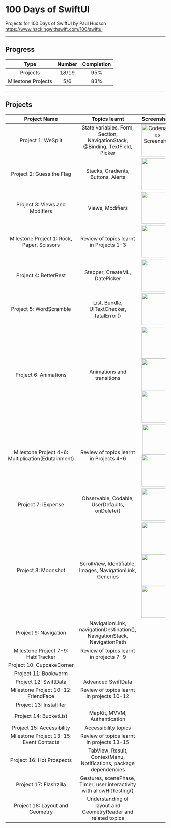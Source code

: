 # 100 Days of SwiftUI
Projects for 100 Days of SwiftUI by Paul Hudson  
https://www.hackingwithswift.com/100/swiftui  

--------------------------------------------------
## Progress 

| Type    | Number | Completion |
| :----------: | :---------: | :---------:
| Projects | 18/19 | 95% |
| Milestone Projects  | 5/6  | 83% |  

--------------------------------------------------

## Projects


| Project Name | Topics learnt | Screenshots |
| :----------: | :----------: | :----------: |
| Project 1: WeSplit | State variables, Form, Section, NavigationStack, <br> @Binding, TextField, Picker | <img src="https://github.com/aarsinh/100-days-of-swiftui/assets/148481261/1e4f0482-e72d-47d9-91c8-689244d8c06a" alt="Codenames Screenshot" width="100"> |
| Project 2: Guess the Flag | Stacks, Gradients, Buttons, Alerts | <img src="https://github.com/aarsinh/100-days-of-swiftui/assets/148481261/706d20bd-c0b0-4abc-8318-116c4d3dcf39" width="100">|
| Project 3: Views and Modifiers | Views, Modifiers |<img src="https://github.com/aarsinh/100-days-of-swiftui/assets/148481261/9bb50512-f35f-4f7a-878f-68713753cc8b" width="100"> |
| Milestone Project 1: Rock, Paper, Scissors | Review of topics learnt in Projects 1-3 | <img src="https://github.com/aarsinh/100-days-of-swiftui/assets/148481261/38dcaafe-6d1c-43f4-b056-25f259fddbb6" width="100"> |
| Project 4: BetterRest | Stepper, CreateML, DatePicker | <img src="https://github.com/aarsinh/100-days-of-swiftui/assets/148481261/f45904e8-9a71-4bc4-b375-bb5f930fe71e" width="100"> |
| Project 5: WordScramble | List, Bundle, UITextChecker, fatalError() | <img src="https://github.com/aarsinh/100-days-of-swiftui/assets/148481261/7c8a4a33-5fed-4d74-a9bc-bb841e359754" width="100"> |
| Project 6: Animations | Animations and transitions | <img src=https://github.com/aarsinh/100-days-of-swiftui/assets/148481261/cdd2fa87-bce4-4152-91f8-0e072e7aa9aa width="100"> <img src="https://github.com/aarsinh/100-days-of-swiftui/assets/148481261/cd7a0ea6-78bd-4476-ac67-76aa176ad420" width="100"> <img src="https://github.com/aarsinh/100-days-of-swiftui/assets/148481261/d0e109c6-ef9a-4030-ac88-b1c4877f70e6" width="100"> |
| Milestone Project 4-6: Multiplication(Edutainment) | Review of topics learnt in Projects 4-6 | <img src="https://github.com/aarsinh/100-days-of-swiftui/assets/148481261/a3f4cbae-eb9d-4300-99c1-376dbb6c4c95" width="95"> <img src="https://github.com/aarsinh/100-days-of-swiftui/assets/148481261/727ffa54-0972-4999-b634-ed9011c5d5ba" width="100"> |
| Project 7: iExpense | Observable, Codable, UserDefaults, onDelete() | <img src="https://github.com/aarsinh/100-days-of-swiftui/assets/148481261/5b52dbc5-7d70-4c7f-89dc-ceea9d61b1b7" width="100"> |
| Project 8: Moonshot | ScrollView, Identifiable, Images, NavigationLink, Generics | <img src="https://github.com/aarsinh/100-days-of-swiftui/assets/148481261/ab2f7779-9421-43c8-bdcd-ffb61034ceb3" width="100"> <img src="https://github.com/aarsinh/100-days-of-swiftui/assets/148481261/4c0a4b16-af92-4ffd-bc15-b327c79f65d3" width="100"> <img src="https://github.com/aarsinh/100-days-of-swiftui/assets/148481261/548fc09c-a00f-456f-8ba2-0d68f6cf82b7" width="100"> |
| Project 9: Navigation | NavigationLink, navigationDestination(), NavigationStack, NavigationPath | |
| Milestone Project 7-9: HabiTracker | Review of topics learnt in projects 7-9 | |
| Project 10: CupcakeCorner | | |
| Project 11: Bookworm | | |
| Project 12: SwiftData | Advanced SwiftData | |
| Milestone Project 10-12: FriendFace | Review of topics learnt in projects 10-12 | |
| Project 13: Instafilter | | |
| Project 14: BucketList | MapKit, MVVM, Authentication | |
| Project 15: Accessibility | Accessibility topics | |
| Milestone Project 13-15: Event Contacts  | Review of topics learnt in projects 13-15 | |
| Project 16: Hot Prospects | TabView, Result, ContextMenu, Notifications, package dependencies | |
| Project 17: Flashzilla | Gestures, scenePhase, Timer, user interactivity with allowHitTesting() | |
| Project 18: Layout and Geometry | Understanding of layout and GeometryReader and related topics | |










  



